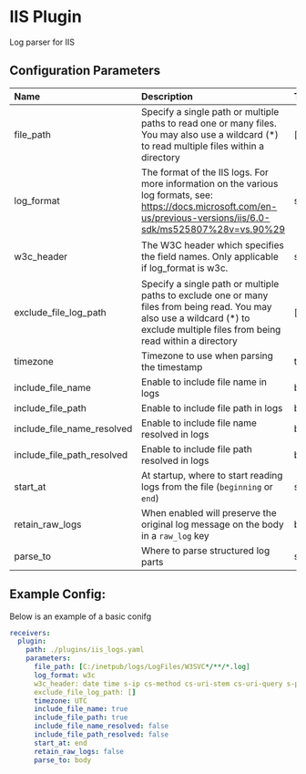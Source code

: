 # IIS Plugin

Log parser for IIS

## Configuration Parameters

| Name | Description | Type | Default | Required | Values |
|:-- |:-- |:-- |:-- |:-- |:-- |
| file_path | Specify a single path or multiple paths to read one or many files. You may also use a wildcard (*) to read multiple files within a directory | []string | `[C:/inetpub/logs/LogFiles/W3SVC*/**/*.log]` | false |  |
| log_format | The format of the IIS logs. For more information on the various log formats, see: https://docs.microsoft.com/en-us/previous-versions/iis/6.0-sdk/ms525807%28v=vs.90%29 | string | `w3c` | false | `w3c`, `iis`, `ncsa` |
| w3c_header | The W3C header which specifies the field names. Only applicable if log_format is w3c. | string | `date time s-ip cs-method cs-uri-stem cs-uri-query s-port cs-username c-ip cs(User-Agent) cs(Referer) sc-status sc-substatus sc-win32-status time-taken` | false |  |
| exclude_file_log_path | Specify a single path or multiple paths to exclude one or many files from being read. You may also use a wildcard (*) to exclude multiple files from being read within a directory | []string | `[]` | false |  |
| timezone | Timezone to use when parsing the timestamp | timezone | `UTC` | false |  |
| include_file_name | Enable to include file name in logs | bool | `true` | false |  |
| include_file_path | Enable to include file path in logs | bool | `true` | false |  |
| include_file_name_resolved | Enable to include file name resolved in logs | bool | `false` | false |  |
| include_file_path_resolved | Enable to include file path resolved in logs | bool | `false` | false |  |
| start_at | At startup, where to start reading logs from the file (`beginning` or `end`) | string | `end` | false | `beginning`, `end` |
| retain_raw_logs | When enabled will preserve the original log message on the body in a `raw_log` key | bool | `false` | false |  |
| parse_to | Where to parse structured log parts | string | `body` | false | `body`, `attributes` |

## Example Config:

Below is an example of a basic conifg

```yaml
receivers:
  plugin:
    path: ./plugins/iis_logs.yaml
    parameters:
      file_path: [C:/inetpub/logs/LogFiles/W3SVC*/**/*.log]
      log_format: w3c
      w3c_header: date time s-ip cs-method cs-uri-stem cs-uri-query s-port cs-username c-ip cs(User-Agent) cs(Referer) sc-status sc-substatus sc-win32-status time-taken
      exclude_file_log_path: []
      timezone: UTC
      include_file_name: true
      include_file_path: true
      include_file_name_resolved: false
      include_file_path_resolved: false
      start_at: end
      retain_raw_logs: false
      parse_to: body
```
